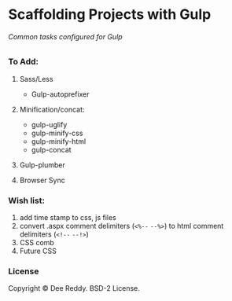 # Scaffolding Projects with Gulp
###### Common tasks configured for Gulp


### To Add:

1. Sass/Less
    - Gulp-autoprefixer

2. Minification/concat:
    - gulp-uglify
    - gulp-minify-css
    - gulp-minify-html
    - gulp-concat

3. Gulp-plumber

5. Browser Sync

### Wish list:
1. add time stamp to css, js files
2. convert .aspx comment delimiters (`<%--` `--%>`) to html comment delimiters (`<!--` `--!>`)
3. CSS comb
4. Future CSS

### License
Copyright © Dee Reddy. BSD-2 License.
